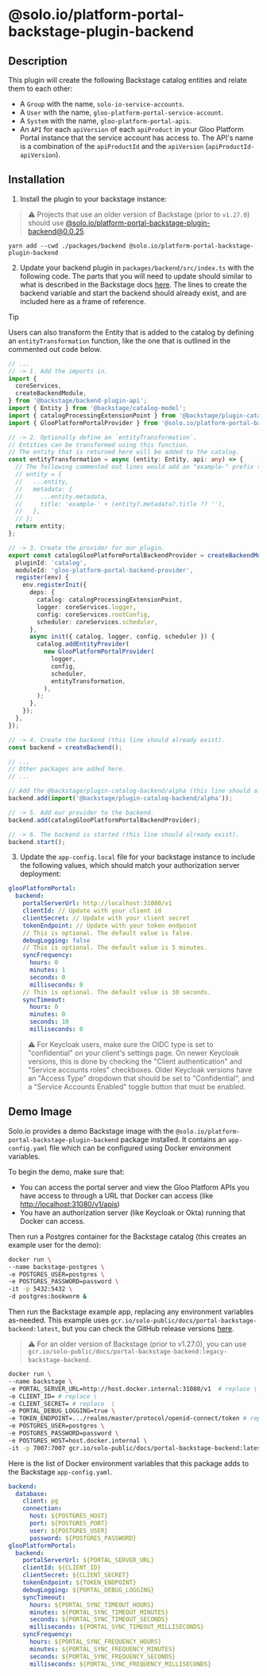 # @solo.io/platform-portal-backstage-plugin-backend

## Description

This plugin will create the following Backstage catalog entities and relate them to each other:

- A `Group` with the name, `solo-io-service-accounts`.
- A `User` with the name, `gloo-platform-portal-service-account`.
- A `System` with the name, `gloo-platform-portal-apis`.
- An `API` for each `apiVersion` of each `apiProduct` in your Gloo Platform Portal instance that the service account has access to. The API's name is a combination of the `apiProductId` and the `apiVersion` (`apiProductId-apiVersion`).

## Installation

1. Install the plugin to your backstage instance:

> &#x26a0;&#xfe0f; Projects that use an older version of Backstage (prior to `v1.27.0`) should use [@solo.io/platform-portal-backstage-plugin-backend@0.0.25](https://www.npmjs.com/package/@solo.io/platform-portal-backstage-plugin-backend/v/0.0.25).

```shell
yarn add --cwd ./packages/backend @solo.io/platform-portal-backstage-plugin-backend
```

2. Update your backend plugin in `packages/backend/src/index.ts` with the following code. The parts that you will need to update should similar to what is described in the Backstage docs [here](https://backstage.io/docs/features/software-catalog/external-integrations/#new-backend-system). The lines to create the backend variable and start the backend should already exist, and are included here as a frame of reference.

> [!TIP]
> Users can also transform the Entity that is added to the catalog by defining an `entityTransformation` function, like the one that is outlined in the commented out code below.

```ts
// ...
// -> 1. Add the imports in.
import {
  coreServices,
  createBackendModule,
} from '@backstage/backend-plugin-api';
import { Entity } from '@backstage/catalog-model';
import { catalogProcessingExtensionPoint } from '@backstage/plugin-catalog-node/alpha';
import { GlooPlatformPortalProvider } from '@solo.io/platform-portal-backstage-plugin-backend';

// -> 2. Optionally define an `entityTransformation`.
// Entities can be transformed using this function.
// The entity that is returned here will be added to the catalog.
const entityTransformation = async (entity: Entity, api: any) => {
  // The following commented out lines would add an "example-" prefix to your Entities.
  // entity = {
  //   ...entity,
  //   metadata: {
  //     ...entity.metadata,
  //     title: 'example-' + (entity?.metadata?.title ?? ''),
  //   },
  // };
  return entity;
};

// -> 3. Create the provider for our plugin.
export const catalogGlooPlatformPortalBackendProvider = createBackendModule({
  pluginId: 'catalog',
  moduleId: 'gloo-platform-portal-backend-provider',
  register(env) {
    env.registerInit({
      deps: {
        catalog: catalogProcessingExtensionPoint,
        logger: coreServices.logger,
        config: coreServices.rootConfig,
        scheduler: coreServices.scheduler,
      },
      async init({ catalog, logger, config, scheduler }) {
        catalog.addEntityProvider(
          new GlooPlatformPortalProvider(
            logger,
            config,
            scheduler,
            entityTransformation,
          ),
        );
      },
    });
  },
});

// -> 4. Create the backend (this line should already exist).
const backend = createBackend();

// ...
// Other packages are added here.
// ...

// Add the @backstage/plugin-catalog-backend/alpha (this line should already exist).
backend.add(import('@backstage/plugin-catalog-backend/alpha'));

// -> 5. Add our provider to the backend.
backend.add(catalogGlooPlatformPortalBackendProvider);

// -> 6. The backend is started (this line should already exist).
backend.start();
```

3. Update the `app-config.local` file for your backstage instance to include the following values, which should match your authorization server deployment:

```yaml
glooPlatformPortal:
  backend:
    portalServerUrl: http://localhost:31080/v1
    clientId: // Update with your client id
    clientSecret: // Update with your client secret
    tokenEndpoint: // Update with your token endpoint
    // This is optional. The default value is false.
    debugLogging: false
    // This is optional. The default value is 5 minutes.
    syncFrequency:
      hours: 0
      minutes: 1
      seconds: 0
      milliseconds: 0
    // This is optional. The default value is 30 seconds.
    syncTimeout:
      hours: 0
      minutes: 0
      seconds: 10
      milliseconds: 0
```

> &#x26a0;&#xfe0f; For Keycloak users, make sure the OIDC type is set to "confidential" on your client's settings page. On newer Keycloak versions, this is done by checking the "Client authentication" and "Service accounts roles" checkboxes. Older Keycloak versions have an "Access Type" dropdown that should be set to "Confidential", and a "Service Accounts Enabled" toggle button that must be enabled.

## Demo Image

Solo.io provides a demo Backstage image with the `@solo.io/platform-portal-backstage-plugin-backend` package installed. It contains an `app-config.yaml` file which can be configured using Docker environment variables.

To begin the demo, make sure that:

- You can access the portal server and view the Gloo Platform APIs you have access to through a URL that Docker can access (like [http://localhost:31080/v1/apis](http://localhost:31080/v1/apis))
- You have an authorization server (like Keycloak or Okta) running that Docker can access.

Then run a Postgres container for the Backstage catalog (this creates an example user for the demo):

```sh
docker run \
--name backstage-postgres \
-e POSTGRES_USER=postgres \
-e POSTGRES_PASSWORD=password \
-it -p 5432:5432 \
-d postgres:bookworm &
```

Then run the Backstage example app, replacing any environment variables as-needed. This example uses `gcr.io/solo-public/docs/portal-backstage-backend:latest`, but you can check the GitHub release versions [here](https://github.com/solo-io/platform-portal-backstage-plugin-backend/releases).

> &#x26a0;&#xfe0f; For an older version of Backstage (prior to v1.27.0), you can use `gcr.io/solo-public/docs/portal-backstage-backend:legacy-backstage-backend`.

```sh
docker run \
--name backstage \
-e PORTAL_SERVER_URL=http://host.docker.internal:31080/v1  # replace \
-e CLIENT_ID= # replace \
-e CLIENT_SECRET= # replace  \
-e PORTAL_DEBUG_LOGGING=true \
-e TOKEN_ENDPOINT=.../realms/master/protocol/openid-connect/token # replace \
-e POSTGRES_USER=postgres \
-e POSTGRES_PASSWORD=password \
-e POSTGRES_HOST=host.docker.internal \
-it -p 7007:7007 gcr.io/solo-public/docs/portal-backstage-backend:latest
```

Here is the list of Docker environment variables that this package adds to the Backstage `app-config.yaml`.

```yaml
backend:
  database:
    client: pg
    connection:
      host: ${POSTGRES_HOST}
      port: ${POSTGRES_PORT}
      user: ${POSTGRES_USER}
      password: ${POSTGRES_PASSWORD}
glooPlatformPortal:
  backend:
    portalServerUrl: ${PORTAL_SERVER_URL}
    clientId: ${CLIENT_ID}
    clientSecret: ${CLIENT_SECRET}
    tokenEndpoint: ${TOKEN_ENDPOINT}
    debugLogging: ${PORTAL_DEBUG_LOGGING}
    syncTimeout:
      hours: ${PORTAL_SYNC_TIMEOUT_HOURS}
      minutes: ${PORTAL_SYNC_TIMEOUT_MINUTES}
      seconds: ${PORTAL_SYNC_TIMEOUT_SECONDS}
      milliseconds: ${PORTAL_SYNC_TIMEOUT_MILLISECONDS}
    syncFrequency:
      hours: ${PORTAL_SYNC_FREQUENCY_HOURS}
      minutes: ${PORTAL_SYNC_FREQUENCY_MINUTES}
      seconds: ${PORTAL_SYNC_FREQUENCY_SECONDS}
      milliseconds: ${PORTAL_SYNC_FREQUENCY_MILLISECONDS}
```
